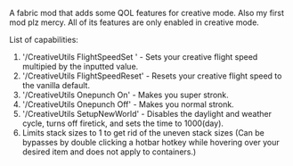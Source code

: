 A fabric mod that adds some QOL features for creative mode. Also my first mod plz mercy. All of its features are only enabled in creative mode.

List of capabilities:

1. '/CreativeUtils FlightSpeedSet <multiplier>' - Sets your creative flight speed multipied by the inputted value.
2. '/CreativeUtils FlightSpeedReset' - Resets your creative flight speed to the vanilla default.
3. '/CreativeUtils Onepunch On' - Makes you super stronk.
4. '/CreativeUtils Onepunch Off' - Makes you normal stronk.
5. '/CreativeUtils SetupNewWorld' - Disables the daylight and weather cycle, turns off firetick, and sets the time to 1000(day).
6. Limits stack sizes to 1 to get rid of the uneven stack sizes (Can be bypasses by double clicking a hotbar hotkey while hovering over your desired item and does not apply to containers.)
